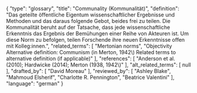 {
    "type": "glossary",
    "title": "Communality (Kommunalität)",
    "definition": "Das geteilte öffentliche Eigentum wissenschaftlicher Ergebnisse und Methoden und das daraus folgende Gebot, beides frei zu teilen. Die Kommunalität beruht auf der Tatsache, dass jede wissenschaftliche Erkenntnis das Ergebnis der Bemühungen einer Reihe von Akteuren ist. Um diese Norm zu befolgen, teilen Forschende ihre neuen Erkenntnisse offen mit Kolleg:innen.",
    "related_terms": [
        "Mertonian norms",
        "Objectivity Alternative definition: Communism (in Merton, 1942\\) Related terms to alternative definition (if applicable)"
    ],
    "references": [
        "Anderson et al. (2010); Hardwicke (2014); Merton (1938, 1942\\)"
    ],
    "alt_related_terms": [
        null
    ],
    "drafted_by": [
        "David Moreau"
    ],
    "reviewed_by": [
        "Ashley Blake",
        "Mahmoud Elsherif",
        "Charlotte R. Pennington",
        "Beatrice Valentini"
    ],
    "language": "german"
}